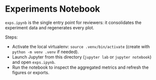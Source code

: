 # Experiments Notebook

`exps.ipynb` is the single entry point for reviewers: it consolidates the experiment data and regenerates every plot.

Steps:
- Activate the local virtualenv: `source .venv/bin/activate` (create with `python -m venv .venv` if needed).
- Launch Jupyter from this directory (`jupyter lab` or `jupyter notebook`) and open `exps.ipynb`.
- Run the notebook to inspect the aggregated metrics and refresh the figures or exports.
